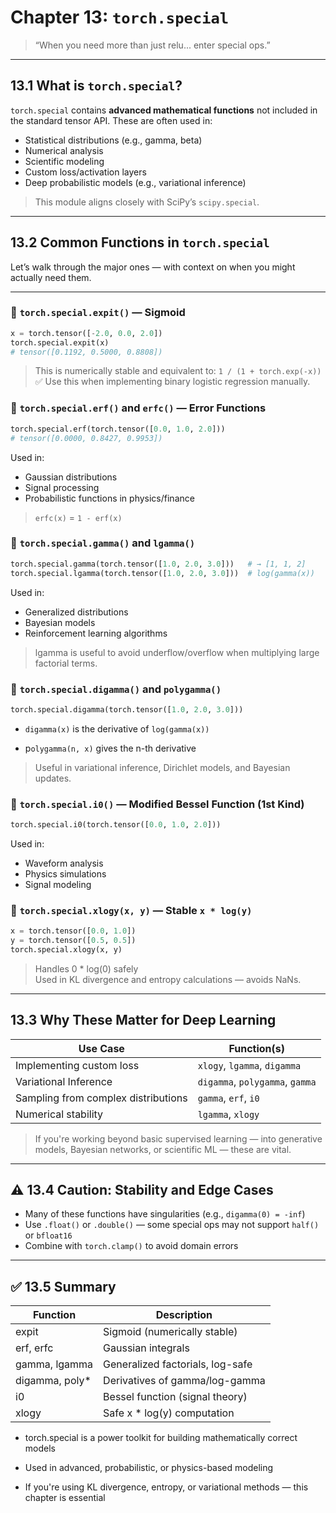 # Chapter 13: `torch.special`

> “When you need more than just relu... enter special ops.”

---

## 13.1 What is `torch.special`?

`torch.special` contains **advanced mathematical functions** not included in the standard tensor API. These are often used in:

- Statistical distributions (e.g., gamma, beta)  
- Numerical analysis  
- Scientific modeling  
- Custom loss/activation layers  
- Deep probabilistic models (e.g., variational inference)

> This module aligns closely with SciPy’s `scipy.special`.

---

## 13.2 Common Functions in `torch.special`

Let’s walk through the major ones — with context on when you might actually need them.

---

### 🔹 `torch.special.expit()` — Sigmoid

```python
x = torch.tensor([-2.0, 0.0, 2.0])
torch.special.expit(x)
# tensor([0.1192, 0.5000, 0.8808])
```
> This is numerically stable and equivalent to:
`1 / (1 + torch.exp(-x))` <br>
✅ Use this when implementing binary logistic regression manually.

### 🔹 `torch.special.erf()` and `erfc()` — Error Functions
```python
torch.special.erf(torch.tensor([0.0, 1.0, 2.0]))
# tensor([0.0000, 0.8427, 0.9953])
```
Used in:
- Gaussian distributions
- Signal processing
- Probabilistic functions in physics/finance

> `erfc(x)` = `1 - erf(x)`

### 🔹 `torch.special.gamma()` and `lgamma()`
```python
torch.special.gamma(torch.tensor([1.0, 2.0, 3.0]))   # → [1, 1, 2]
torch.special.lgamma(torch.tensor([1.0, 2.0, 3.0]))  # log(gamma(x))
```
Used in:
- Generalized distributions
- Bayesian models
- Reinforcement learning algorithms

> lgamma is useful to avoid underflow/overflow when multiplying large factorial terms.

### 🔹 `torch.special.digamma()` and `polygamma()`
```python
torch.special.digamma(torch.tensor([1.0, 2.0, 3.0]))
```
- `digamma(x)` is the derivative of `log(gamma(x))`

- p`olygamma(n, x)` gives the n-th derivative

> Useful in variational inference, Dirichlet models, and Bayesian updates.

### 🔹 `torch.special.i0()` — Modified Bessel Function (1st Kind)
```python
torch.special.i0(torch.tensor([0.0, 1.0, 2.0]))
```
Used in:
- Waveform analysis
- Physics simulations
- Signal modeling

### 🔹 `torch.special.xlogy(x, y)` — Stable `x * log(y)`
```python
x = torch.tensor([0.0, 1.0])
y = torch.tensor([0.5, 0.5])
torch.special.xlogy(x, y)
```
> Handles 0 * log(0) safely <br>
Used in KL divergence and entropy calculations — avoids NaNs.

---

##  13.3 Why These Matter for Deep Learning
|Use Case	                            |Function(s)                |
|---------------------------------------|---------------------------|
|Implementing custom loss	            |`xlogy`, `lgamma`, `digamma`     |
|Variational Inference	                |`digamma`, `polygamma`, `gamma`  |
|Sampling from complex distributions	|`gamma`, `erf`, `i0`             |
|Numerical stability	                |`lgamma`, `xlogy`              |

> If you're working beyond basic supervised learning — into generative models, Bayesian networks, or scientific ML — these are vital.

---

## ⚠️ 13.4 Caution: Stability and Edge Cases

- Many of these functions have singularities (e.g., `digamma(0) = -inf`)
- Use `.float()` or `.double()` — some special ops may not support `half()` or `bfloat16`
- Combine with `torch.clamp()` to avoid domain errors

---

## ✅ 13.5 Summary
|Function	        |Description                            |
|-------------------|---------------------------------------|
|expit	            |Sigmoid (numerically stable)           |
|erf, erfc	        |Gaussian integrals                     |
|gamma, lgamma	    |Generalized factorials, log-safe       |
|digamma, poly*	    |Derivatives of gamma/log-gamma         |
|i0	                |Bessel function (signal theory)        |
|xlogy	            |Safe x * log(y) computation            |

- torch.special is a power toolkit for building mathematically correct models

- Used in advanced, probabilistic, or physics-based modeling

- If you're using KL divergence, entropy, or variational methods — this chapter is essential

